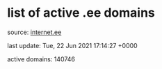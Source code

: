 # list of active .ee domains

source: [internet.ee](https://internet.ee/domains/ee-zone-file)

last update: Tue, 22 Jun 2021 17:14:27 +0000

active domains: 140746
